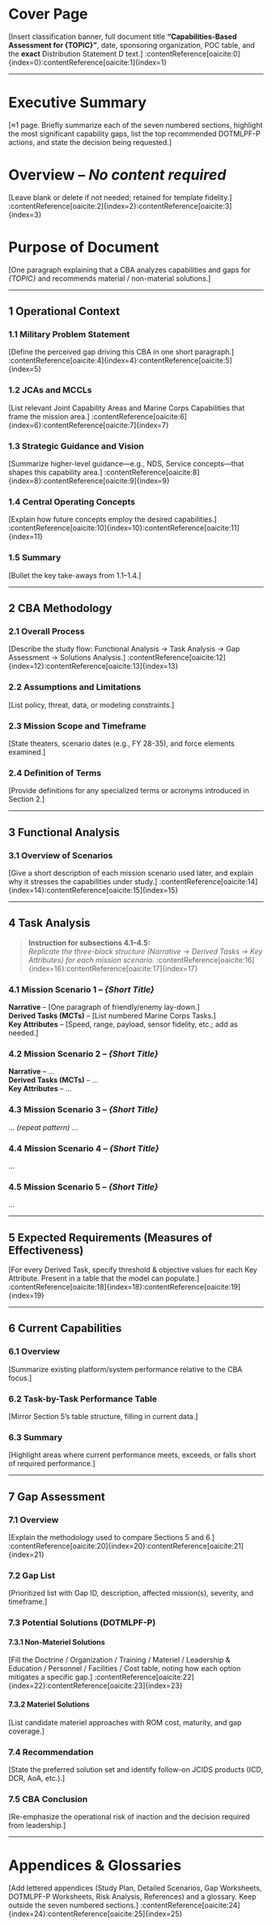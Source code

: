<!-- ================================================================ -->
<!--  CAPABILITIES-BASED ASSESSMENT (CBA) – MASTER TEMPLATE           -->
<!--  Source of record: CBA_TEMPLATE_v_1.docx (user-provided)         -->
<!--  DO NOT alter section numbers or headings. Replace bracketed     -->
<!--  guidance with generated content or tables.                      -->
<!-- ================================================================ -->

# Cover Page  
[Insert classification banner, full document title **“Capabilities-Based Assessment for {TOPIC}”**, date, sponsoring organization, POC table, and the **exact** Distribution Statement D text.] :contentReference[oaicite:0]{index=0}:contentReference[oaicite:1]{index=1}

---

# Executive Summary  
[≈1 page. Briefly summarize each of the seven numbered sections, highlight the most significant capability gaps, list the top recommended DOTMLPF-P actions, and state the decision being requested.]

# Overview – *No content required*  
[Leave blank or delete if not needed; retained for template fidelity.] :contentReference[oaicite:2]{index=2}:contentReference[oaicite:3]{index=3}

# Purpose of Document  
[One paragraph explaining that a CBA analyzes capabilities and gaps for *{TOPIC}* and recommends material / non-material solutions.]

---

## **1 Operational Context**

### 1.1 Military Problem Statement  
[Define the perceived gap driving this CBA in one short paragraph.] :contentReference[oaicite:4]{index=4}:contentReference[oaicite:5]{index=5}  

### 1.2 JCAs and MCCLs  
[List relevant Joint Capability Areas and Marine Corps Capabilities that frame the mission area.] :contentReference[oaicite:6]{index=6}:contentReference[oaicite:7]{index=7}  

### 1.3 Strategic Guidance and Vision  
[Summarize higher-level guidance—e.g., NDS, Service concepts—that shapes this capability area.] :contentReference[oaicite:8]{index=8}:contentReference[oaicite:9]{index=9}  

### 1.4 Central Operating Concepts  
[Explain how future concepts employ the desired capabilities.] :contentReference[oaicite:10]{index=10}:contentReference[oaicite:11]{index=11}  

### 1.5 Summary  
[Bullet the key take-aways from 1.1–1.4.]

---

## **2 CBA Methodology**

### 2.1 Overall Process  
[Describe the study flow: Functional Analysis → Task Analysis → Gap Assessment → Solutions Analysis.] :contentReference[oaicite:12]{index=12}:contentReference[oaicite:13]{index=13}  

### 2.2 Assumptions and Limitations  
[List policy, threat, data, or modeling constraints.]  

### 2.3 Mission Scope and Timeframe  
[State theaters, scenario dates (e.g., FY 28-35), and force elements examined.]

### 2.4 Definition of Terms  
[Provide definitions for any specialized terms or acronyms introduced in Section 2.]

---

## **3 Functional Analysis**

### 3.1 Overview of Scenarios  
[Give a short description of each mission scenario used later, and explain why it stresses the capabilities under study.] :contentReference[oaicite:14]{index=14}:contentReference[oaicite:15]{index=15}

---

## **4 Task Analysis**

> **Instruction for subsections 4.1–4.5:**  
> *Replicate the three-block structure (Narrative → Derived Tasks → Key Attributes) for each mission scenario.* :contentReference[oaicite:16]{index=16}:contentReference[oaicite:17]{index=17}

### 4.1 Mission Scenario 1 – *{Short Title}*  
**Narrative** – [One paragraph of friendly/enemy lay-down.]  
**Derived Tasks (MCTs)** – [List numbered Marine Corps Tasks.]  
**Key Attributes** – [Speed, range, payload, sensor fidelity, etc.; add as needed.]

### 4.2 Mission Scenario 2 – *{Short Title}*  
**Narrative** – …  
**Derived Tasks (MCTs)** – …  
**Key Attributes** – …

### 4.3 Mission Scenario 3 – *{Short Title}*  
… *(repeat pattern)* …

### 4.4 Mission Scenario 4 – *{Short Title}*  
…

### 4.5 Mission Scenario 5 – *{Short Title}*  
…

---

## **5 Expected Requirements (Measures of Effectiveness)**  
[For every Derived Task, specify threshold & objective values for each Key Attribute. Present in a table that the model can populate.] :contentReference[oaicite:18]{index=18}:contentReference[oaicite:19]{index=19}

---

## **6 Current Capabilities**

### 6.1 Overview  
[Summarize existing platform/system performance relative to the CBA focus.]

### 6.2 Task-by-Task Performance Table  
[Mirror Section 5’s table structure, filling in current data.]

### 6.3 Summary  
[Highlight areas where current performance meets, exceeds, or falls short of required performance.]

---

## **7 Gap Assessment**

### 7.1 Overview  
[Explain the methodology used to compare Sections 5 and 6.] :contentReference[oaicite:20]{index=20}:contentReference[oaicite:21]{index=21}  

### 7.2 Gap List  
[Prioritized list with Gap ID, description, affected mission(s), severity, and timeframe.]

### 7.3 Potential Solutions (DOTMLPF-P)

#### 7.3.1 Non-Materiel Solutions  
[Fill the Doctrine / Organization / Training / Materiel / Leadership & Education / Personnel / Facilities / Cost table, noting how each option mitigates a specific gap.] :contentReference[oaicite:22]{index=22}:contentReference[oaicite:23]{index=23}  

#### 7.3.2 Materiel Solutions  
[List candidate materiel approaches with ROM cost, maturity, and gap coverage.]

### 7.4 Recommendation  
[State the preferred solution set and identify follow-on JCIDS products (ICD, DCR, AoA, etc.).]

### 7.5 CBA Conclusion  
[Re-emphasize the operational risk of inaction and the decision required from leadership.]

---

# Appendices & Glossaries  
[Add lettered appendices (Study Plan, Detailed Scenarios, Gap Worksheets, DOTMLPF-P Worksheets, Risk Analysis, References) and a glossary. Keep outside the seven numbered sections.] :contentReference[oaicite:24]{index=24}:contentReference[oaicite:25]{index=25}
